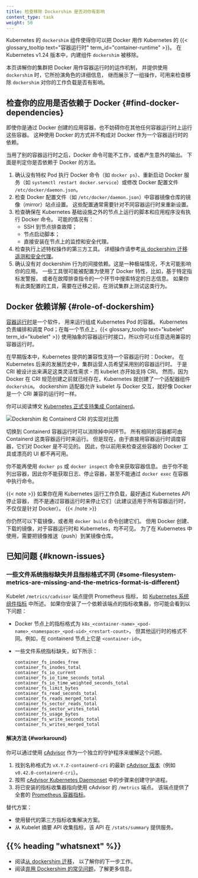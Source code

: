 ```yaml
---
title: 检查移除 Dockershim 是否对你有影响
content_type: task
weight: 50
---
```




Kubernetes 的 `dockershim` 组件使得你可以把 Docker 用作 Kubernetes 的
{{< glossary_tooltip text="容器运行时" term_id="container-runtime" >}}。
在 Kubernetes v1.24 版本中，内建组件 `dockershim` 被移除。

本页讲解你的集群把 Docker 用作容器运行时的运作机制，
并提供使用 `dockershim` 时，它所扮演角色的详细信息，
继而展示了一组操作，可用来检查移除 `dockershim` 对你的工作负载是否有影响。

## 检查你的应用是否依赖于 Docker {#find-docker-dependencies}

即使你是通过 Docker 创建的应用容器，也不妨碍你在其他任何容器运行时上运行这些容器。
这种使用 Docker 的方式并不构成对 Docker 作为一个容器运行时的依赖。

当用了别的容器运行时之后，Docker 命令可能不工作，或者产生意外的输出。
下面是判定你是否依赖于 Docker 的方法。

1. 确认没有特权 Pod 执行 Docker 命令（如 `docker ps`）、重新启动 Docker
   服务（如 `systemctl restart docker.service`）或修改 Docker 配置文件
   `/etc/docker/daemon.json`。
2. 检查 Docker 配置文件（如 `/etc/docker/daemon.json`）中容器镜像仓库的镜像（mirror）站点设置。
   这些配置通常需要针对不同容器运行时来重新设置。
3. 检查确保在 Kubernetes 基础设施之外的节点上运行的脚本和应用程序没有执行 Docker 命令。
   可能的情况有：
   - SSH 到节点排查故障；
   - 节点启动脚本；
   - 直接安装在节点上的监控和安全代理。
4. 检查执行上述特权操作的第三方工具。
   详细操作请参考[从 dockershim 迁移遥测和安全代理](/zh-cn/docs/tasks/administer-cluster/migrating-from-dockershim/migrating-telemetry-and-security-agents)。
5. 确认没有对 dockershim 行为的间接依赖。这是一种极端情况，不太可能影响你的应用。
   一些工具很可能被配置为使用了 Docker 特性，比如，基于特定指标发警报，
   或者在故障排查指令的一个环节中搜索特定的日志信息。
   如果你有此类配置的工具，需要在迁移之前，在测试集群上测试这类行为。

## Docker 依赖详解 {#role-of-dockershim}

[容器运行时](/zh-cn/docs/concepts/containers/#container-runtimes)是一个软件，
用来运行组成 Kubernetes Pod 的容器。
Kubernetes 负责编排和调度 Pod；在每一个节点上，{{< glossary_tooltip text="kubelet" term_id="kubelet" >}}
使用抽象的容器运行时接口，所以你可以任意选用兼容的容器运行时。

在早期版本中，Kubernetes 提供的兼容性支持一个容器运行时：Docker。
在 Kubernetes 后来的发展历史中，集群运营人员希望采用别的容器运行时。
于是 CRI 被设计出来满足这类灵活性需求 - 而 kubelet 亦开始支持 CRI。
然而，因为 Docker 在 CRI 规范创建之前就已经存在，Kubernetes 就创建了一个适配器组件 `dockershim`。
dockershim 适配器允许 kubelet 与 Docker 交互，就好像 Docker 是一个 CRI 兼容的运行时一样。

你可以阅读博文
[Kubernetes 正式支持集成 Containerd](/blog/2018/05/24/kubernetes-containerd-integration-goes-ga/)。

![Dockershim 和 Containerd CRI 的实现对比图](/images/blog/2018-05-24-kubernetes-containerd-integration-goes-ga/cri-containerd.png)

切换到 Containerd 容器运行时可以消除掉中间环节。
所有相同的容器都可由 Containerd 这类容器运行时来运行。
但是现在，由于直接用容器运行时调度容器，它们对 Docker 是不可见的。
因此，你以前用来检查这些容器的 Docker 工具或漂亮的 UI 都不再可用。

你不能再使用 `docker ps` 或 `docker inspect` 命令来获取容器信息。
由于你不能列出容器，因此你不能获取日志、停止容器，甚至不能通过 `docker exec` 在容器中执行命令。

{{< note >}}
如果你在用 Kubernetes 运行工作负载，最好通过 Kubernetes API 停止容器，
而不是通过容器运行时来停止它们（此建议适用于所有容器运行时，不仅仅是针对 Docker）。
{{< /note >}}

你仍然可以下载镜像，或者用 `docker build` 命令创建它们。
但用 Docker 创建、下载的镜像，对于容器运行时和 Kubernetes，均不可见。
为了在 Kubernetes 中使用，需要把镜像推送（push）到某镜像仓库。

## 已知问题  {#known-issues}

### 一些文件系统指标缺失并且指标格式不同  {#some-filesystem-metrics-are-missing-and-the-metrics-format-is-different}

Kubelet `/metrics/cadvisor` 端点提供 Prometheus 指标，
如 [Kubernetes 系统组件指标](/zh-cn/docs/concepts/cluster-administration/system-metrics/) 中所述。
如果你安装了一个依赖该端点的指标收集器，你可能会看到以下问题：

- Docker 节点上的指标格式为 `k8s_<container-name>_<pod-name>_<namespace>_<pod-uid>_<restart-count>`，
  但其他运行时的格式不同。例如，在 containerd 节点上它是 `<container-id>`。
- 一些文件系统指标缺失，如下所示：

  ```
  container_fs_inodes_free
  container_fs_inodes_total
  container_fs_io_current
  container_fs_io_time_seconds_total
  container_fs_io_time_weighted_seconds_total
  container_fs_limit_bytes
  container_fs_read_seconds_total
  container_fs_reads_merged_total
  container_fs_sector_reads_total
  container_fs_sector_writes_total
  container_fs_usage_bytes
  container_fs_write_seconds_total
  container_fs_writes_merged_total
  ```

#### 解决方法  {#workaround}

你可以通过使用 [cAdvisor](https://github.com/google/cadvisor) 作为一个独立的守护程序来缓解这个问题。

1. 找到名称格式为 `vX.Y.Z-containerd-cri` 的最新
   [cAdvisor 版本](https://github.com/google/cadvisor/releases)（例如 `v0.42.0-containerd-cri`）。
2. 按照 [cAdvisor Kubernetes Daemonset](https://github.com/google/cadvisor/tree/master/deploy/kubernetes)
   中的步骤来创建守护进程。
3. 将已安装的指标收集器指向使用 cAdvisor 的 `/metrics` 端点。
   该端点提供了全套的 [Prometheus 容器指标](https://github.com/google/cadvisor/blob/master/docs/storage/prometheus.md)。

替代方案：

- 使用替代的第三方指标收集解决方案。
- 从 Kubelet 摘要 API 收集指标，该 API 在 `/stats/summary` 提供服务。

## {{% heading "whatsnext" %}}

- 阅读[从 dockershim 迁移](/zh-cn/docs/tasks/administer-cluster/migrating-from-dockershim/)，
  以了解你的下一步工作。
- 阅读[弃用 Dockershim 的常见问题](/zh-cn/blog/2020/12/02/dockershim-faq/)，了解更多信息。
